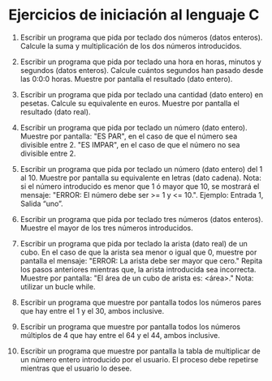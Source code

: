 # Ejercicios de iniciación al lenguaje C

1.	Escribir un programa que pida por teclado dos números (datos enteros). Calcule la suma y multiplicación de los dos números introducidos.

2.	Escribir un programa que pida por teclado una hora en horas, minutos y segundos (datos enteros). Calcule cuántos segundos han pasado desde las 0:0:0 horas. Muestre por pantalla el resultado (dato entero).

3.	Escribir un programa que pida por teclado una cantidad (dato entero) en pesetas. Calcule su equivalente en euros. Muestre por pantalla el resultado (dato real).

4.	Escribir un programa que pida por teclado un número (dato entero). Muestre por pantalla: "ES PAR", en el caso de que el número sea divisible entre 2. "ES IMPAR", en el caso de que el número no sea divisible entre 2.

5.	Escribir un programa que pida por teclado un número (dato entero) del 1 al 10.  Muestre por pantalla su equivalente en letras (dato cadena). Nota: si el número introducido es menor que 1 ó mayor que 10, se mostrará el mensaje: "ERROR: El número debe ser >= 1 y <= 10.". Ejemplo: Entrada 1, Salida “uno”.

6.	Escribir un programa que pida por teclado tres números (datos enteros). Muestre el mayor de los tres números introducidos.

7.	Escribir un programa que pida por teclado la arista (dato real) de un cubo. En el caso de que la arista sea menor o igual que 0, muestre por pantalla el mensaje: "ERROR: La arista debe ser mayor que cero." Repita los pasos anteriores mientras que, la arista introducida sea incorrecta. Muestre por pantalla: "El área de un cubo de arista <arista> es: <área>." Nota: utilizar un bucle while.

8.	Escribir un programa que muestre por pantalla todos los números pares que hay entre el 1 y el 30, ambos inclusive.

9.	Escribir un programa que muestre por pantalla todos los números múltiplos de 4 que hay entre el 64 y el 44, ambos inclusive.

10.	Escribir un programa que muestre por pantalla la tabla de multiplicar de un número entero introducido por el usuario. El proceso debe repetirse mientras que el usuario lo desee.